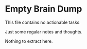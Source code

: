 # Empty Brain Dump

This file contains no actionable tasks.

Just some regular notes and thoughts.

Nothing to extract here.